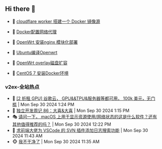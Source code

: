 ## Hi there 👋

<!--
**dkyg666/dkyg666** is a ✨ _special_ ✨ repository because its `README.md` (this file) appears on your GitHub profile.

Here are some ideas to get you started:

- 🔭 I’m currently working on ...
- 🌱 I’m currently learning ...
- 👯 I’m looking to collaborate on ...
- 🤔 I’m looking for help with ...
- 💬 Ask me about ...
- 📫 How to reach me: ...
- 😄 Pronouns: ...
- ⚡ Fun fact: ...
-->

<!-- BLOG-POST-LIST:START -->
- 🦩 [cloudflare worker 搭建一个 Docker 镜像源](http://blog.1996099.xyz/archives/cloudflare-worker-da-jian-yi-ge-docker-jing-xiang-zhan) 

- 🚦 [Docker配置网络代理](http://blog.1996099.xyz/archives/dockerpei-zhi-wang-luo-dai-li) 

- 🫶 [OpenWrt 安装nginx 模块化部署](http://blog.1996099.xyz/archives/openwrt-an-zhuang-nginx-mo-kuai-hua-bu-shu) 

- 🦄 [Ubuntu编译Openwrt](http://blog.1996099.xyz/archives/ubuntuzi-bian-yi-openwrt) 

- 🐻 [OpenWrt overlay磁盘扩容](http://blog.1996099.xyz/archives/openwrt-overlay) 

- 🤖 [CentOS 7 安装Docker环境](http://blog.1996099.xyz/archives/centos-docker) 
<!-- BLOG-POST-LIST:END -->

### v2ex-全站热点
<!-- v2ex:START -->
- 🥸 [[2 折租 GPU] 谷歌云， GPU&amp;&amp;TPU&amp;服务器等都可用， 100k 美元，无门槛](https://www.v2ex.com/t/1077202#reply0) | Mon Sep 30 2024 1:24 PM
- 🤗 [独立开发周记 86：大喜&amp;大喜](https://www.v2ex.com/t/1077201#reply0) | Mon Sep 30 2024 1:15 PM
- 🎭 [请问一下， macOS 上用于显示资源使用/网络状态的这是什么软件？还有其他值得推荐的吗？](https://www.v2ex.com/t/1077195#reply5) | Mon Sep 30 2024 12:22 PM
- 🥷 [求前端大佬为 VSCode 的 SVN 插件添加日志搜索功能](https://www.v2ex.com/t/1077191#reply0) | Mon Sep 30 2024 11:43 AM
- 🐵 [我不干净了](https://www.v2ex.com/t/1077188#reply19) | Mon Sep 30 2024 11:35 AM<!-- v2ex:END -->

